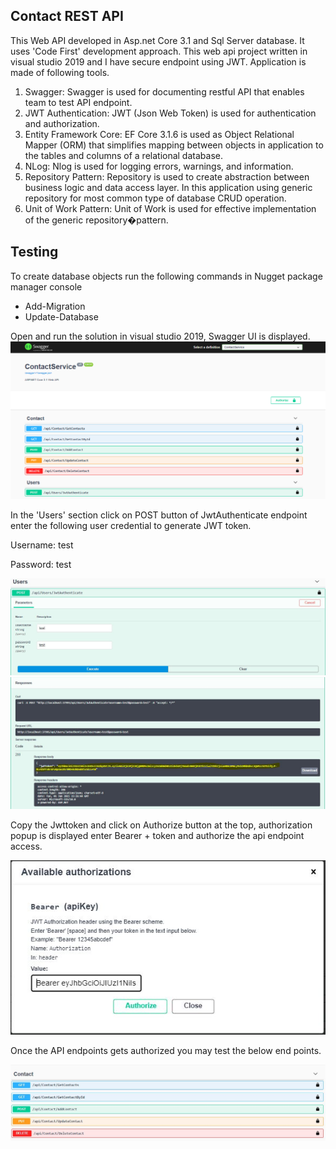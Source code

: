 ## Contact REST API

This Web API developed in Asp.net Core 3.1 and Sql Server database. It uses 'Code First' development approach. This web api project written in visual studio 2019 and I have secure endpoint using JWT. Application is made of following tools.

1. Swagger: Swagger is used for documenting restful API that enables team to test API endpoint.
2. JWT Authentication: JWT (Json Web Token) is used for authentication and authorization.
3. Entity Framework Core: EF Core 3.1.6 is used as Object Relational Mapper (ORM) that simplifies mapping between objects in application to the tables and columns of a relational database.
4. NLog: Nlog is used for logging errors, warnings, and information.
5. Repository Pattern: Repository is used to create abstraction between business logic and data access layer. In this application using generic repository for most common type of database CRUD operation. 
6. Unit of Work Pattern: Unit of Work is used for effective implementation of the generic repository�pattern.

## Testing

To create database objects run the following commands in Nugget package manager console
* Add-Migration 
* Update-Database

Open and run the solution in visual studio 2019, Swagger UI is displayed.
 ![ContactAPI](./.github/swaggerhome.JPG)

In the 'Users' section click on POST button of JwtAuthenticate endpoint enter the following user credential to generate JWT token.

Username: test

Password: test

![ContactAPI](./.github/User.JPG)
![ContactAPI](./.github/token.JPG)

Copy the Jwttoken and click on Authorize button at the top, authorization popup is displayed enter Bearer + token  and authorize the api endpoint access. 

![ContactAPI](./.github/authorize.JPG)

Once the API endpoints gets authorized you may test the below end points.

![ContactAPI](./.github/endpoint.JPG)

 
